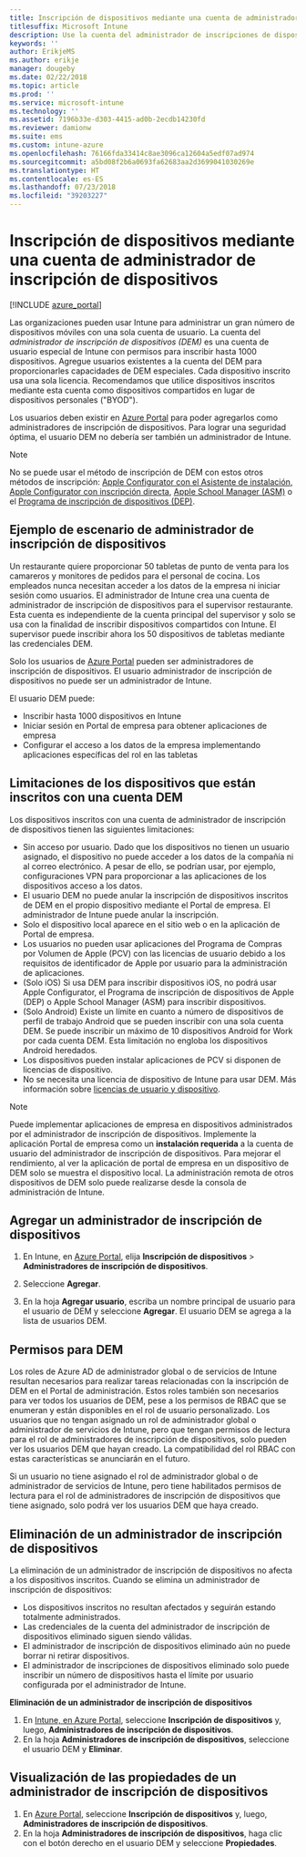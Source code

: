 ```yaml
---
title: Inscripción de dispositivos mediante una cuenta de administrador de inscripción de dispositivos
titlesuffix: Microsoft Intune
description: Use la cuenta del administrador de inscripciones de dispositivos para inscribir dispositivos en Intune. "
keywords: ''
author: ErikjeMS
ms.author: erikje
manager: dougeby
ms.date: 02/22/2018
ms.topic: article
ms.prod: ''
ms.service: microsoft-intune
ms.technology: ''
ms.assetid: 7196b33e-d303-4415-ad0b-2ecdb14230fd
ms.reviewer: damionw
ms.suite: ems
ms.custom: intune-azure
ms.openlocfilehash: 76166fda33414c8ae3096ca12604a5edf07ad974
ms.sourcegitcommit: a5bd08f2b6a0693fa62683aa2d3699041030269e
ms.translationtype: HT
ms.contentlocale: es-ES
ms.lasthandoff: 07/23/2018
ms.locfileid: "39203227"
---
```

# <a name="enroll-devices-by-using-a-device-enrollment-manager-account"></a>Inscripción de dispositivos mediante una cuenta de administrador de inscripción de dispositivos

[!INCLUDE [azure_portal](./includes/azure_portal.md)]

Las organizaciones pueden usar Intune para administrar un gran número de dispositivos móviles con una sola cuenta de usuario. La cuenta del *administrador de inscripción de dispositivos (DEM)* es una cuenta de usuario especial de Intune con permisos para inscribir hasta 1000 dispositivos. Agregue usuarios existentes a la cuenta del DEM para proporcionarles capacidades de DEM especiales. Cada dispositivo inscrito usa una sola licencia. Recomendamos que utilice dispositivos inscritos mediante esta cuenta como dispositivos compartidos en lugar de dispositivos personales ("BYOD").  

Los usuarios deben existir en [Azure Portal](https://portal.azure.com) para poder agregarlos como administradores de inscripción de dispositivos. Para lograr una seguridad óptima, el usuario DEM no debería ser también un administrador de Intune.

>[!NOTE]
>No se puede usar el método de inscripción de DEM con estos otros métodos de inscripción: [Apple Configurator con el Asistente de instalación](apple-configurator-setup-assistant-enroll-ios.md), [Apple Configurator con inscripción directa](apple-configurator-direct-enroll-ios.md), [Apple School Manager (ASM)](apple-school-manager-set-up-ios.md) o el [Programa de inscripción de dispositivos (DEP)](device-enrollment-program-enroll-ios.md).

## <a name="example-of-a-device-enrollment-manager-scenario"></a>Ejemplo de escenario de administrador de inscripción de dispositivos

Un restaurante quiere proporcionar 50 tabletas de punto de venta para los camareros y monitores de pedidos para el personal de cocina. Los empleados nunca necesitan acceder a los datos de la empresa ni iniciar sesión como usuarios. El administrador de Intune crea una cuenta de administrador de inscripción de dispositivos para el supervisor restaurante.  Esta cuenta es independiente de la cuenta principal del supervisor y solo se usa con la finalidad de inscribir dispositivos compartidos con Intune. El supervisor puede inscribir ahora los 50 dispositivos de tabletas mediante las credenciales DEM.

Solo los usuarios de [Azure Portal](https://portal.azure.com) pueden ser administradores de inscripción de dispositivos. El usuario administrador de inscripción de dispositivos no puede ser un administrador de Intune.

El usuario DEM puede:

-   Inscribir hasta 1000 dispositivos en Intune
-   Iniciar sesión en Portal de empresa para obtener aplicaciones de empresa
-   Configurar el acceso a los datos de la empresa implementando aplicaciones específicas del rol en las tabletas

## <a name="limitations-of-devices-that-are-enrolled-with-a-dem-account"></a>Limitaciones de los dispositivos que están inscritos con una cuenta DEM

Los dispositivos inscritos con una cuenta de administrador de inscripción de dispositivos tienen las siguientes limitaciones:

  - Sin acceso por usuario. Dado que los dispositivos no tienen un usuario asignado, el dispositivo no puede acceder a los datos de la compañía ni al correo electrónico. A pesar de ello, se podrían usar, por ejemplo, configuraciones VPN para proporcionar a las aplicaciones de los dispositivos acceso a los datos.
  - El usuario DEM no puede anular la inscripción de dispositivos inscritos de DEM en el propio dispositivo mediante el Portal de empresa. El administrador de Intune puede anular la inscripción.
  - Solo el dispositivo local aparece en el sitio web o en la aplicación de Portal de empresa.
  - Los usuarios no pueden usar aplicaciones del Programa de Compras por Volumen de Apple (PCV) con las licencias de usuario debido a los requisitos de identificador de Apple por usuario para la administración de aplicaciones.
  - (Solo iOS) Si usa DEM para inscribir dispositivos iOS, no podrá usar Apple Configurator, el Programa de inscripción de dispositivos de Apple (DEP) o Apple School Manager (ASM) para inscribir dispositivos.
  - (Solo Android) Existe un límite en cuanto a número de dispositivos de perfil de trabajo Android que se pueden inscribir con una sola cuenta DEM. Se puede inscribir un máximo de 10 dispositivos Android for Work por cada cuenta DEM. Esta limitación no engloba los dispositivos Android heredados.
  - Los dispositivos pueden instalar aplicaciones de PCV si disponen de licencias de dispositivo.
  - No se necesita una licencia de dispositivo de Intune para usar DEM. Más información sobre [licencias de usuario y dispositivo](licenses-assign.md#how-user-and-device-licenses-affect-access-to-services).


> [!NOTE]
> Puede implementar aplicaciones de empresa en dispositivos administrados por el administrador de inscripción de dispositivos. Implemente la aplicación Portal de empresa como un **instalación requerida** a la cuenta de usuario del administrador de inscripción de dispositivos.
> Para mejorar el rendimiento, al ver la aplicación de portal de empresa en un dispositivo de DEM solo se muestra el dispositivo local. La administración remota de otros dispositivos de DEM solo puede realizarse desde la consola de administración de Intune.


## <a name="add-a-device-enrollment-manager"></a>Agregar un administrador de inscripción de dispositivos

1.  En Intune, en [Azure Portal](https://aka.ms/intuneportal), elija **Inscripción de dispositivos** > **Administradores de inscripción de dispositivos**.

2.  Seleccione **Agregar**.

3.  En la hoja **Agregar usuario**, escriba un nombre principal de usuario para el usuario de DEM y seleccione **Agregar**. El usuario DEM se agrega a la lista de usuarios DEM.

## <a name="permissions-for-dem"></a>Permisos para DEM

Los roles de Azure AD de administrador global o de servicios de Intune resultan necesarios para realizar tareas relacionadas con la inscripción de DEM en el Portal de administración. Estos roles también son necesarios para ver todos los usuarios de DEM, pese a los permisos de RBAC que se enumeran y están disponibles en el rol de usuario personalizado. Los usuarios que no tengan asignado un rol de administrador global o administrador de servicios de Intune, pero que tengan permisos de lectura para el rol de administradores de inscripción de dispositivos, solo pueden ver los usuarios DEM que hayan creado. La compatibilidad del rol RBAC con estas características se anunciarán en el futuro.

Si un usuario no tiene asignado el rol de administrador global o de administrador de servicios de Intune, pero tiene habilitados permisos de lectura para el rol de administradores de inscripción de dispositivos que tiene asignado, solo podrá ver los usuarios DEM que haya creado.

## <a name="remove-a-device-enrollment-manager"></a>Eliminación de un administrador de inscripción de dispositivos

La eliminación de un administrador de inscripción de dispositivos no afecta a los dispositivos inscritos. Cuando se elimina un administrador de inscripción de dispositivos:

-   Los dispositivos inscritos no resultan afectados y seguirán estando totalmente administrados.
-   Las credenciales de la cuenta del administrador de inscripción de dispositivos eliminado siguen siendo válidas.
-   El administrador de inscripción de dispositivos eliminado aún no puede borrar ni retirar dispositivos.
-   El administrador de inscripciones de dispositivos eliminado solo puede inscribir un número de dispositivos hasta el límite por usuario configurada por el administrador de Intune.

**Eliminación de un administrador de inscripción de dispositivos**

1. En [Intune, en Azure Portal](https://aka.ms/intuneportal), seleccione **Inscripción de dispositivos** y, luego, **Administradores de inscripción de dispositivos**.
2. En la hoja **Administradores de inscripción de dispositivos**, seleccione el usuario DEM y **Eliminar**.

## <a name="view-the-properties-of-a-device-enrollment-manager"></a>Visualización de las propiedades de un administrador de inscripción de dispositivos

1. En [Azure Portal](https://portal.azure.com), seleccione **Inscripción de dispositivos** y, luego, **Administradores de inscripción de dispositivos**.
2. En la hoja **Administradores de inscripción de dispositivos**, haga clic con el botón derecho en el usuario DEM y seleccione **Propiedades**.
